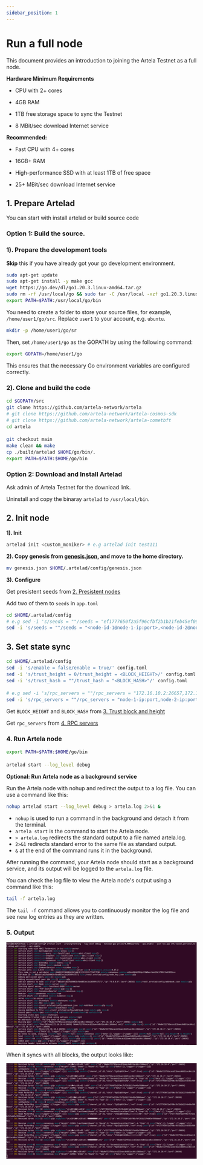 ```yaml
---
sidebar_position: 1
---
```


# Run a full node

This document provides an introduction to joining the Artela Testnet as a full node.

**Hardware Minimum Requirements**

- CPU with 2+ cores

- 4GB RAM

- 1TB free storage space to sync the Testnet

- 8 MBit/sec download Internet service

**Recommended:**

- Fast CPU with 4+ cores

- 16GB+ RAM

- High-performance SSD with at least 1TB of free space

- 25+ MBit/sec download Internet service


## 1. Prepare Artelad

You can start with install artelad or build source code

### Option 1: Build the source.

### 1). Prepare the development tools

**Skip** this if you have already got your go development environment.

```bash
sudo apt-get update
sudo apt-get install -y make gcc
wget https://go.dev/dl/go1.20.3.linux-amd64.tar.gz
sudo rm -rf /usr/local/go && sudo tar -C /usr/local -xzf go1.20.3.linux-amd64.tar.gz
export PATH=$PATH:/usr/local/go/bin
```

You need to create a folder to store your source files, for example, `/home/user1/go/src`. Replace `user1` to your account, e.g. `ubuntu`.
```bash
mkdir -p /home/user1/go/sr
```
Then, set `/home/user1/go` as the GOPATH by using the following command: 
```bash
export GOPATH=/home/user1/go
```
This ensures that the necessary Go environment variables are configured correctly.

### 2). Clone and build the code

```bash
cd $GOPATH/src
git clone https://github.com/artela-network/artela
# git clone https://github.com/artela-network/artela-cosmos-sdk
# git clone https://github.com/artela-network/artela-cometbft
cd artela

git checkout main
make clean && make
cp ./build/artelad $HOME/go/bin/.
export PATH=$PATH:$HOME/go/bin
```

### Option 2: Download and Install Artelad

Ask admin of Artela Testnet for the download link.

Uninstall and copy the binaray `artelad` to `/usr/local/bin`.

## 2. Init node

**1). Init**

```bash
artelad init <custom_moniker> # e.g artelad init test111
```

**2). Copy genesis from [genesis.json](./genesis.json), and move to the home directory.**

```bash
mv genesis.json $HOME/.artelad/config/genesis.json
```

**3). Configure**

Get presistent seeds from [2. Presistent nodes](./access-testnet#public-information-on-testnet)

Add two of them to `seeds` in `app.toml`

```bash
cd $HOME/.artelad/config
# e.g sed -i 's/seeds = ""/seeds = "ef1777650f2a5f96cfbf2b1b21feb45ef09bbaa4@172.16.10.2:26656,96a8e722f93acacd21baec6db51acd6cc16bbee2@172.16.10.4:26656"/' config.toml
sed -i 's/seeds = ""/seeds = "<node-id-1@node-1-ip:port>,<node-id-2@node-2-ip:port>"/' config.toml
```

## 3. Set state sync

```bash
cd $HOME/.artelad/config
sed -i 's/enable = false/enable = true/' config.toml
sed -i 's/trust_height = 0/trust_height = <BLOCK_HEIGHT>/' config.toml
sed -i 's/trust_hash = ""/trust_hash = "<BLOCK_HASH>"/' config.toml

# e.g sed -i 's/rpc_servers = ""/rpc_servers = "172.16.10.2:26657,172.16.10.4:26657"/' config.toml
sed -i 's/rpc_servers = ""/rpc_servers = "node-1-ip:port,node-2-ip:port"/' config.toml
```

Get `BLOCK_HEIGHT` and `BLOCK_HASH` from [3. Trust block and height](./access-testnet#public-information-on-testnet)

Get `rpc_servers` from [4. RPC servers](./access-testnet#public-information-on-testnet##RPC-servers)

### 4. Run Artela node

```bash
export PATH=$PATH:$HOME/go/bin

artelad start --log_level debug
```

**Optional:  Run Artela node as a background service**

Run the Artela node with nohup and redirect the output to a log file. You can use a command like this:

```bash
nohup artelad start --log_level debug > artela.log 2>&1 &
```
* `nohup` is used to run a command in the background and detach it from the terminal.
* `artela start` is the command to start the Artela node.
* `> artela.log` redirects the standard output to a file named artela.log.
* `2>&1` redirects standard error to the same file as standard output.
* `&` at the end of the command runs it in the background.

After running the command, your Artela node should start as a background service, and its output will be logged to the `artela.log` file.

You can check the log file to view the Artela node's output using a command like this:
```bash
tail -f artela.log
```
The `tail -f` command allows you to continuously monitor the log file and see new log entries as they are written.

### 5. Output

![output1](./img/1.png)

When it syncs with all blocks, the output looks like:

![output2](./img/2.png)
